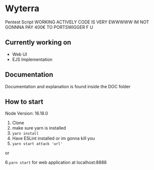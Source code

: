 # Wyterra
Pentest Script
WORKING ACTIVELY CODE IS VERY EWWWWW
IM NOT GONNNA PAY 400€ TO PORTSWIGGER F U

## Currently working on
- Web UI
- EJS Implementation

## Documentation
Documentation and explanation is found inside the DOC folder

## How to start

Node Version: 16.18.0

1. Clone
2. make sure yarn is installed
3. `yarn install`
4. Have ESLint installed or im gonna kill you
6. `yarn start attack 'url'`

or 

6.`yarn start` for web application at localhost:8888
